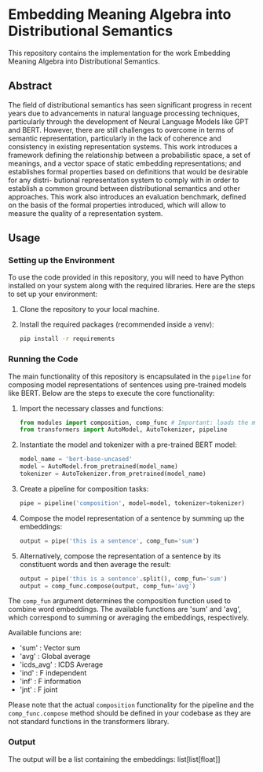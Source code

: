# Embedding Meaning Algebra into Distributional Semantics

This repository contains the implementation for the work Embedding Meaning Algebra into
Distributional Semantics.

## Abstract
The field of distributional semantics has seen significant progress in recent years due
to advancements in natural language processing techniques, particularly through the
development of Neural Language Models like GPT and BERT. However, there are still
challenges to overcome in terms of semantic representation, particularly in the lack of
coherence and consistency in existing representation systems.
This work introduces a framework defining the relationship between a probabilistic
space, a set of meanings, and a vector space of static embedding representations; and
establishes formal properties based on definitions that would be desirable for any distri-
butional representation system to comply with in order to establish a common ground
between distributional semantics and other approaches. This work also introduces an
evaluation benchmark, defined on the basis of the formal properties introduced, which
will allow to measure the quality of a representation system.

## Usage

### Setting up the Environment

To use the code provided in this repository, you will need to have Python installed on your system along with the required libraries. Here are the steps to set up your environment:

1. Clone the repository to your local machine.
2. Install the required packages (recommended inside a venv):

    ```bash
    pip install -r requirements
    ```

### Running the Code

The main functionality of this repository is encapsulated in the `pipeline` for composing model representations of sentences using pre-trained models like BERT. Below are the steps to execute the core functionality:

1. Import the necessary classes and functions:

    ```python
    from modules import composition, comp_func # Important: loads the methods in HF Pipeline
    from transformers import AutoModel, AutoTokenizer, pipeline
    ```

2. Instantiate the model and tokenizer with a pre-trained BERT model:

    ```python
    model_name = 'bert-base-uncased'
    model = AutoModel.from_pretrained(model_name)
    tokenizer = AutoTokenizer.from_pretrained(model_name)
    ```

3. Create a pipeline for composition tasks:

    ```python
    pipe = pipeline('composition', model=model, tokenizer=tokenizer)
    ```

4. Compose the model representation of a sentence by summing up the embeddings:

    ```python
    output = pipe('this is a sentence', comp_fun='sum')
    ```

5. Alternatively, compose the representation of a sentence by its constituent words and then average the result:

    ```python
    output = pipe('this is a sentence'.split(), comp_fun='sum')
    output = comp_func.compose(output, comp_fun='avg')
    ```

The `comp_fun` argument determines the composition function used to combine word embeddings. The available functions are 'sum' and 'avg', which correspond to summing or averaging the embeddings, respectively.

Available funcions are: 
   - 'sum'         : Vector sum
   - 'avg'         : Global average
   - 'icds_avg'    : ICDS Average
   - 'ind'         : F independent
   - 'inf'         : F information
   - 'jnt'         : F joint

Please note that the actual `composition` functionality for the pipeline and the `comp_func.compose` method should be defined in your codebase as they are not standard functions in the transformers library.

### Output

The output will be a list containing the embeddings: list[list[float]]
